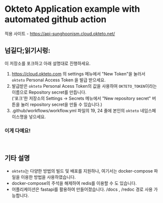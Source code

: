 # Okteto Application example with automated github action
적용 사이트 - https://api-sunghoonism.cloud.okteto.net/

## 넘길다;읽기시렁:
이 저장소를 포크하고 아래 설명대로 진행하세요.
1. https://cloud.okteto.com 의 settings 메뉴에서 "New Token"을 눌러서 `okteto` Personal Access Token 을 발급 받으세요.
2. 발급받은 `okteto` Personal Acess Token의 값을 사용하여 `OKTETO_TOKEN`이라는 이름으로 Repository secret를 만듭니다.  
   ('포크'한 저장소의 Settings -> Secrets 메뉴에서 "New repository secret" 버튼을 눌러 repository secret을 만들 수 있습니다.)
3. .github/workflows/workflow.yml 파일의 19, 24 줄에 본인의 `okteto` 네임스페이스명을 넣으세요.  
<h3> 이게 다예요! </h3>
<br>

## 기타 설명
- `okteto`는 다양한 방법의 빌드 및 배포를 지원하나, 여기서는 docker-compose 파일을 이용한 방법을 사용하였습니다.
- docker-compose의 주석을 해제하여 redis를 이용할 수 도 있습니다.
- 어플리케이션은 fastapi를 활용하여 만들어졌습니다. /docs , /redoc 경로 사용 가능합니다.